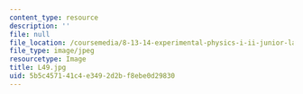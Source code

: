 ```yaml
---
content_type: resource
description: ''
file: null
file_location: /coursemedia/8-13-14-experimental-physics-i-ii-junior-lab-fall-2016-spring-2017/5b5c457141c4e3492d2bf8ebe0d29830_L49.jpg
file_type: image/jpeg
resourcetype: Image
title: L49.jpg
uid: 5b5c4571-41c4-e349-2d2b-f8ebe0d29830
---
```

